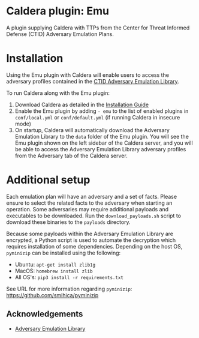 # Caldera plugin: Emu

A plugin supplying Caldera with TTPs from the Center for Threat Informed Defense (CTID) Adversary Emulation Plans.

# Installation

Using the Emu plugin with Caldera will enable users to access the adversary profiles contained in the [CTID Adversary Emulation Library](https://github.com/center-for-threat-informed-defense/adversary_emulation_library). 

To run Caldera along with the Emu plugin:
1. Download Caldera as detailed in the [Installation Guide](https://github.com/mitre/Caldera)
2. Enable the Emu plugin by adding `- emu` to the list of enabled plugins in `conf/local.yml` or `conf/default.yml` (if running Caldera in insecure mode)
3. On startup, Caldera will automatically download the Adversary Emulation Library to the `data` folder of the Emu plugin. You will see the Emu plugin shown on the left sidebar of the Caldera server, and you will be able to access the Adversary Emulation Library adversary profiles from the Adversary tab of the Caldera server.

# Additional setup
Each emulation plan will have an adversary and a set of facts. Please ensure to select the related facts to the 
adversary when starting an operation. Some adversaries may require additional payloads and executables to be 
downloaded. Run the `download_payloads.sh` script to download these binaries to the `payloads` directory.

Because some payloads within the Adversary Emulation Library are encrypted, a Python script is used to automate
the decryption which requires installation of some dependencies. Depending on the host OS, `pyminizip`
can be installed using the following:

- Ubuntu: `apt-get install zlib1g`
- MacOS: `homebrew install zlib`
- All OS's: `pip3 install -r requirements.txt`

See URL for more information regarding `pyminizip`: https://github.com/smihica/pyminizip

## Acknowledgements

- [Adversary Emulation Library](https://github.com/center-for-threat-informed-defense/adversary_emulation_library)

